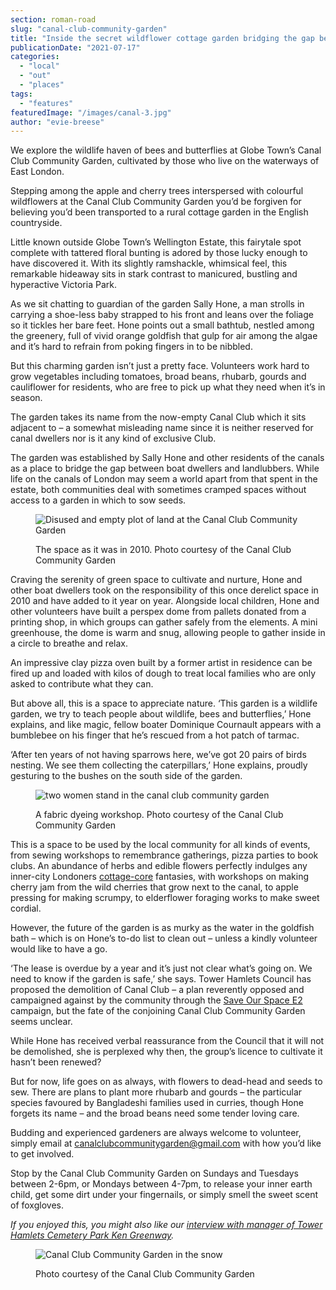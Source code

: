 ```yaml
---
section: roman-road
slug: "canal-club-community-garden"
title: "Inside the secret wildflower cottage garden bridging the gap between landlubbers and boaters"
publicationDate: "2021-07-17"
categories: 
  - "local"
  - "out"
  - "places"
tags: 
  - "features"
featuredImage: "/images/canal-3.jpg"
author: "evie-breese"
---
```


We explore the wildlife haven of bees and butterflies at Globe Town’s Canal Club Community Garden, cultivated by those who live on the waterways of East London.

Stepping among the apple and cherry trees interspersed with colourful wildflowers at the Canal Club Community Garden you’d be forgiven for believing you’d been transported to a rural cottage garden in the English countryside. 

Little known outside Globe Town’s Wellington Estate, this fairytale spot complete with tattered floral bunting is adored by those lucky enough to have discovered it. With its slightly ramshackle, whimsical feel, this remarkable hideaway sits in stark contrast to manicured, bustling and hyperactive Victoria Park. 

As we sit chatting to guardian of the garden Sally Hone, a man strolls in carrying a shoe-less baby strapped to his front and leans over the foliage so it tickles her bare feet. Hone points out a small bathtub, nestled among the greenery, full of vivid orange goldfish that gulp for air among the algae and it’s hard to refrain from poking fingers in to be nibbled.  

But this charming garden isn’t just a pretty face. Volunteers work hard to grow vegetables including tomatoes, broad beans, rhubarb, gourds and cauliflower for residents, who are free to pick up what they need when it’s in season. 

The garden takes its name from the now-empty Canal Club which it sits adjacent to – a somewhat misleading name since it is neither reserved for canal dwellers nor is it any kind of exclusive Club. 

The garden was established by Sally Hone and other residents of the canals as a place to bridge the gap between boat dwellers and landlubbers. While life on the canals of London may seem a world apart from that spent in the estate, both communities deal with sometimes cramped spaces without access to a garden in which to sow seeds. 

<figure>

![Disused and empty plot of land at the Canal Club Community Garden](/images/canal-club-garden-old-1024x683.jpg)

<figcaption>

The space as it was in 2010. Photo courtesy of the Canal Club Community Garden

</figcaption>

</figure>

Craving the serenity of green space to cultivate and nurture, Hone and other boat dwellers took on the responsibility of this once derelict space in 2010 and have added to it year on year. Alongside local children, Hone and other volunteers have built a perspex dome from pallets donated from a printing shop, in which groups can gather safely from the elements. A mini greenhouse, the dome is warm and snug, allowing people to gather inside in a circle to breathe and relax. 

An impressive clay pizza oven built by a former artist in residence can be fired up and loaded with kilos of dough to treat local families who are only asked to contribute what they can. 

But above all, this is a space to appreciate nature. ‘This garden is a wildlife garden, we try to teach people about wildlife, bees and butterflies,’ Hone explains, and like magic, fellow boater Dominique Cournault appears with a bumblebee on his finger that he’s rescued from a hot patch of tarmac. 

‘After ten years of not having sparrows here, we’ve got 20 pairs of birds nesting. We see them collecting the caterpillars,’ Hone explains, proudly gesturing to the bushes on the south side of the garden. 

<figure>

![two women stand in the canal club community garden](/images/canal-club-garden-2-edited-1024x683.jpg)

<figcaption>

A fabric dyeing workshop. Photo courtesy of the Canal Club Community Garden

</figcaption>

</figure>

This is a space to be used by the local community for all kinds of events, from sewing workshops to remembrance gatherings, pizza parties to book clubs. An abundance of herbs and edible flowers perfectly indulges any inner-city Londoners [cottage-core](https://www.bbc.com/culture/article/20201208-cottagecore-and-the-rise-of-the-modern-rural-fantasy) fantasies, with workshops on making cherry jam from the wild cherries that grow next to the canal, to apple pressing for making scrumpy, to elderflower foraging works to make sweet cordial. 

However, the future of the garden is as murky as the water in the goldfish bath – which is on Hone’s to-do list to clean out – unless a kindly volunteer would like to have a go. 

‘The lease is overdue by a year and it’s just not clear what’s going on. We need to know if the garden is safe,’ she says. Tower Hamlets Council has proposed the demolition of Canal Club – a plan reverently opposed and campaigned against by the community through the [Save Our Space E2](https://www.instagram.com/saveourspacee2/) campaign, but the fate of the conjoining Canal Club Community Garden seems unclear. 

While Hone has received verbal reassurance from the Council that it will not be demolished, she is perplexed why then, the group’s licence to cultivate it hasn’t been renewed? 

But for now, life goes on as always, with flowers to dead-head and seeds to sew. There are plans to plant more rhubarb and gourds – the particular species favoured by Bangladeshi families used in curries, though Hone forgets its name – and the broad beans need some tender loving care. 

Budding and experienced gardeners are always welcome to volunteer, simply email at [canalclubcommunitygarden@gmail.com](https://email.ionos.co.uk/appsuite/?tl=y#) with how you’d like to get involved. 

Stop by the Canal Club Community Garden on Sundays and Tuesdays between 2-6pm, or Mondays between 4-7pm, to release your inner earth child, get some dirt under your fingernails, or simply smell the sweet scent of foxgloves.

_If you enjoyed this, you might also like our_ [_interview with manager of Tower Hamlets Cemetery Park Ken Greenway_](https://romanroadlondon.com/ken-greenway-tower-hamlets-cemetery-park-manager/)_._ 

<figure>

![Canal Club Community Garden in the snow](/images/canal-club-garden-snow-edited-1024x683.jpg)

<figcaption>

Photo courtesy of the Canal Club Community Garden

</figcaption>

</figure>
